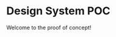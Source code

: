 <!--
type: page
title: Design System (POC)
description: A Design System proof of concept
location: ./
layout: default
-->
# Design System POC

Welcome to the proof of concept!
